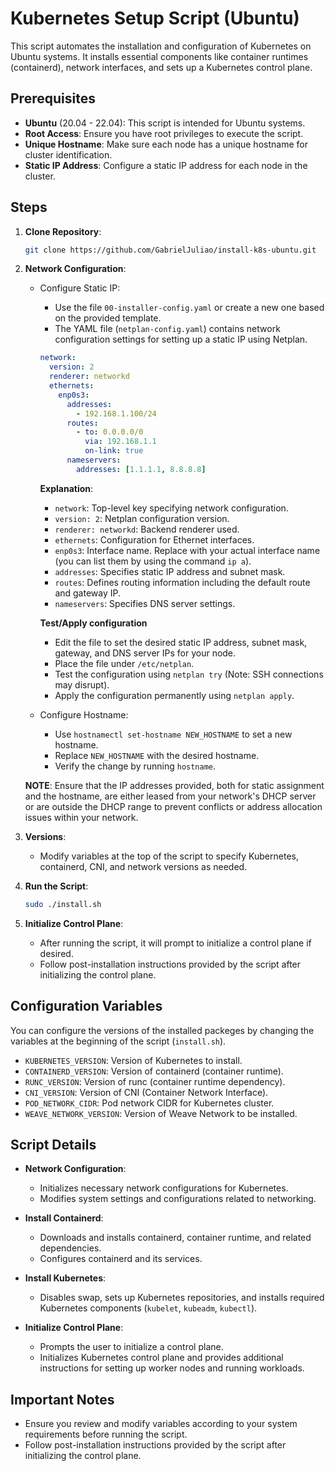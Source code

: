 # Kubernetes Setup Script (Ubuntu)

This script automates the installation and configuration of Kubernetes on Ubuntu systems. It installs essential components like container runtimes (containerd), network interfaces, and sets up a Kubernetes control plane.

## Prerequisites
- **Ubuntu** (20.04 - 22.04): This script is intended for Ubuntu systems.
- **Root Access**: Ensure you have root privileges to execute the script.
- **Unique Hostname**: Make sure each node has a unique hostname for cluster identification.
- **Static IP Address**: Configure a static IP address for each node in the cluster.

## Steps

1. **Clone Repository**:
   ```bash
   git clone https://github.com/GabrielJuliao/install-k8s-ubuntu.git
   ```

2. **Network Configuration**:
   - Configure Static IP:
     - Use the file `00-installer-config.yaml` or create a new one based on the provided template.
     - The YAML file (`netplan-config.yaml`) contains network configuration settings for setting up a static IP using Netplan.
     
     ```yaml
     network:
       version: 2
       renderer: networkd
       ethernets:
         enp0s3:
           addresses:
             - 192.168.1.100/24
           routes:
             - to: 0.0.0.0/0
               via: 192.168.1.1
               on-link: true
           nameservers:
             addresses: [1.1.1.1, 8.8.8.8]
     ```

     **Explanation**:
      - `network`: Top-level key specifying network configuration.
      - `version: 2`: Netplan configuration version.
      - `renderer: networkd`: Backend renderer used.
      - `ethernets`: Configuration for Ethernet interfaces.
      - `enp0s3`: Interface name. Replace with your actual interface name (you can list them by  using the command `ip a`).
      - `addresses`: Specifies static IP address and subnet mask.
      - `routes`: Defines routing information including the default route and gateway IP.
      - `nameservers`: Specifies DNS server settings.
     
     **Test/Apply configuration**
     - Edit the file to set the desired static IP address, subnet mask, gateway, and DNS server IPs for your node.
     - Place the file under `/etc/netplan`.
     - Test the configuration using `netplan try` (Note: SSH connections may disrupt).
     - Apply the configuration permanently using `netplan apply`.

   - Configure Hostname:
     - Use `hostnamectl set-hostname NEW_HOSTNAME` to set a new hostname.
     - Replace `NEW_HOSTNAME` with the desired hostname.
     - Verify the change by running `hostname`.

   **NOTE**: Ensure that the IP addresses provided, both for static assignment and the hostname, are either leased from your network's DHCP server or are outside the DHCP range to prevent conflicts or address allocation issues within your network.

3. **Versions**:
   - Modify variables at the top of the script to specify Kubernetes, containerd, CNI, and network versions as needed.

4. **Run the Script**:
   ```bash
   sudo ./install.sh
   ```

5. **Initialize Control Plane**:
   - After running the script, it will prompt to initialize a control plane if desired.
   - Follow post-installation instructions provided by the script after initializing the control plane.

## Configuration Variables

You can configure the versions of the installed packeges by changing the variables at the beginning of the script (`install.sh`).

- `KUBERNETES_VERSION`: Version of Kubernetes to install.
- `CONTAINERD_VERSION`: Version of containerd (container runtime).
- `RUNC_VERSION`: Version of runc (container runtime dependency).
- `CNI_VERSION`: Version of CNI (Container Network Interface).
- `POD_NETWORK_CIDR`: Pod network CIDR for Kubernetes cluster.
- `WEAVE_NETWORK_VERSION`: Version of Weave Network to be installed.

## Script Details

- **Network Configuration**:
  - Initializes necessary network configurations for Kubernetes.
  - Modifies system settings and configurations related to networking.

- **Install Containerd**:
  - Downloads and installs containerd, container runtime, and related dependencies.
  - Configures containerd and its services.

- **Install Kubernetes**:
  - Disables swap, sets up Kubernetes repositories, and installs required Kubernetes components (`kubelet`, `kubeadm`, `kubectl`).

- **Initialize Control Plane**:
  - Prompts the user to initialize a control plane.
  - Initializes Kubernetes control plane and provides additional instructions for setting up worker nodes and running workloads.

## Important Notes

- Ensure you review and modify variables according to your system requirements before running the script.
- Follow post-installation instructions provided by the script after initializing the control plane.
